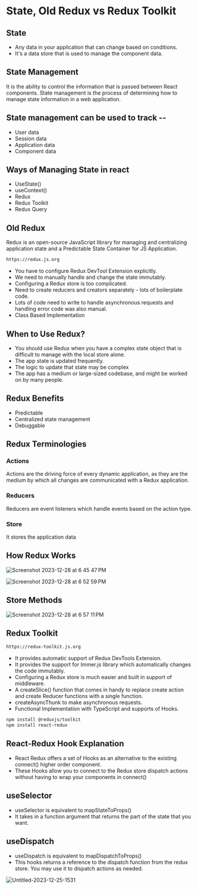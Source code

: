 # State, Old Redux vs Redux Toolkit

## State

- Any data in your application that can change based on conditions.
- It's a data store that is used to manage the component data.

## State Management

It is the ability to control the information that is passed between React components. State management is the process of determining how to manage state information in a web application.

## State management can be used to track --

- User data
- Session data
- Application data
- Component data

## Ways of Managing State in react

- UseState()
- useContext()
- Redux
- Redux Toolkit
- Redux Query

## Old Redux

Redux is an open-source JavaScript library for managing and centralizing application state and a Predictable State Container for JS Application.

```bash
https://redux.js.org
```

- You have to configure Redux DevTool Extension explicitly.
- We need to manually handle and change the state immutably.
- Configuring a Redux store is too complicated.
- Need to create reducers and creators separately - lots of boilerplate code.
- Lots of code need to write to handle asynchronous requests and handling error code was also manual.
- Class Based Implementation

## When to Use Redux?

- You should use Redux when you have a complex state object that is difficult to manage with the local store alone.
- The app state is updated frequently.
- The logic to update that state may be complex
- The app has a medium or large-sized codebase, and might be worked on by many people.

## Redux Benefits

- Predictable
- Centralized state management
- Debuggable

## Redux Terminologies

### Actions

Actions are the driving force of every dynamic application, as they are the medium by which all changes are communicated with a Redux application.

### Reducers

Reducers are event listeners which handle events based on the action type.

### Store

It stores the application data

## How Redux Works

![Screenshot 2023-12-28 at 6 45 47 PM](https://github.com/prasenjitpriyan/Redux-Toolkit/assets/132381731/e418ac5f-895c-4f67-8b52-d23580f38edb)

![Screenshot 2023-12-28 at 6 52 59 PM](https://github.com/prasenjitpriyan/Redux-Toolkit/assets/132381731/86af1a92-4210-4f49-a2b9-123cd6d27efd)

## Store Methods

![Screenshot 2023-12-28 at 6 57 11 PM](https://github.com/prasenjitpriyan/Redux-Toolkit/assets/132381731/6941bc7c-bd45-4b78-8f7e-21b8caff06c9)


## Redux Toolkit

```bash
https://redux-toolkit.js.org
```

- It provides automatic support of Redux DevTools Extension.
- It provides the support for Immer.js library which automatically changes the code immutably.
- Configuring a Redux store is much easier and built in support of middleware.
- A createSlice() function that comes in handy to replace create action and create Reducer functions with a single function.
- createAsyncThunk to make asynchronous requests.
- Functional Implementation with TypeScript and supports of Hooks.

```bash
npm install @reduxjs/toolkit
npm install react-redux
```

## React-Redux Hook Explanation

- React Redux offers a set of Hooks as an alternative to the existing connect() higher order component.
- These Hooks allow you to connect to the Redux store dispatch actions without having to wrap your components in connect()

## useSelector

- useSelector is equivalent to mapStateToProps()
- It takes in a function argument that returns the part of the state that you want.

## useDispatch

- useDispatch is equivalent to mapDispatchToProps()
- This hooks returns a reference to the dispatch function from the redux store. You may use it to dispatch actions as needed.

![Untitled-2023-12-25-1531](https://github.com/prasenjitpriyan/Redux-Toolkit/assets/132381731/fa19a0b6-7a5f-4e7f-b0e7-4a6b8f0ee5d7)
